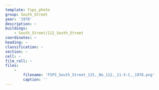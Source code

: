 ```yaml
---
template: fsps_photo
group: South_Street
year: '1978'
description: ~
buildings:
    - South_Street/112_South_Street
coordinates: ~
heading: ~
classification: ~
section: ~
cell: ~
film_roll: ~
files:
    -
        filename: 'FSPS_South_Street_115,_No_112,_11-5-C,_1978.png'
        caption: ''
---
```

